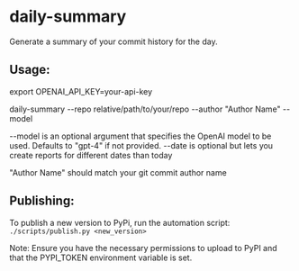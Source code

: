 # daily-summary

Generate a summary of your commit history for the day.

## Usage:
export OPENAI_API_KEY=your-api-key

daily-summary --repo relative/path/to/your/repo --author "Author Name" --model <model-name>

--model is an optional argument that specifies the OpenAI model to be used. Defaults to "gpt-4" if not provided.
--date is optional but lets you create reports for different dates than today
  
  "Author Name" should match your git commit author name

## Publishing:

To publish a new version to PyPi, run the automation script:
`./scripts/publish.py <new_version>`

Note: Ensure you have the necessary permissions to upload to PyPI and that the PYPI_TOKEN environment variable is set.